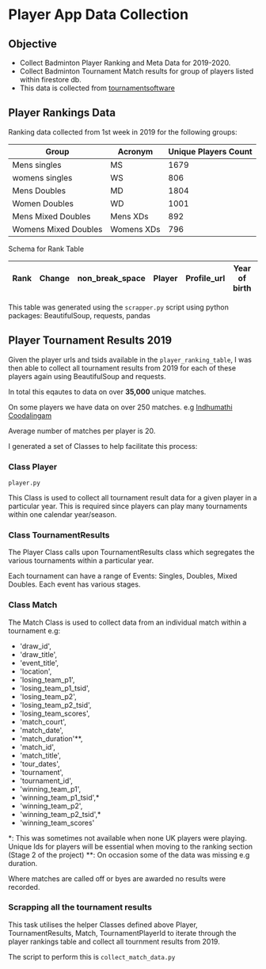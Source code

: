 # Player App Data Collection

## Objective
- Collect Badminton Player Ranking and Meta Data for 2019-2020.
- Collect Badminton Tournament Match results for group of players listed within firestore db.
- This data is collected from [tournamentsoftware](https://be.tournamentsoftware.com/ranking/ranking.aspx?rid=87)

## Player Rankings Data
Ranking data collected from 1st week in 2019 for the following groups:


|Group| Acronym |	Unique Players Count |
|---|---|---|
|Mens singles	| MS	    |1679 |
|womens singles |	WS	  |806 |
|Mens Doubles	| MD	    |1804 |
|Women Doubles|	WD	    |1001 |
|Mens Mixed Doubles |	Mens XDs |	892 |
|Womens Mixed Doubles |	Womens XDs	| 796 |

Schema for Rank Table

| Rank | Change | non_break_space | Player | Profile_url | Year of birth | Points | Total points | County | Tournaments | tsid | Region |
| ---|---|---|---|---|---|---|---|---|---|---|---|

This table was generated using the `scrapper.py` script using python packages: BeautifulSoup, requests, pandas

## Player Tournament Results 2019
Given the player urls and tsids available in the `player_ranking_table`,  I was then able to collect all tournament results from 2019 for each of these players again using BeautifulSoup and requests. 

In total this eqautes to data on over **35,000** unique matches. 

On some players we have data on over 250 matches. e.g [Indhumathi Coodalingam](https://be.tournamentsoftware.com/player-profile/5b29148a-2411-4796-bd60-63e2fe7a4415)

Average number of matches per player is 20.

I generated a set of Classes to help facilitate this process:

### Class Player
`player.py`

This Class is used to collect all tournament result data for a given player in a particular year. This is required since players can play many tournaments within one calendar year/season.

### Class TournamentResults
The Player Class calls upon TournamentResults class which segregates the various tournaments within a particular year.

Each tournament can have a range of Events: Singles, Doubles, Mixed Doubles. Each event has various stages.

### Class Match
The Match Class is used to collect data from an individual match within a tournament e.g:

- 'draw_id',
- 'draw_title',
- 'event_title',
- 'location',
- 'losing_team_p1',
- 'losing_team_p1_tsid',
- 'losing_team_p2',
- 'losing_team_p2_tsid',
- 'losing_team_scores',
- 'match_court',
- 'match_date',
- 'match_duration'**,
- 'match_id',
- 'match_title',
- 'tour_dates',
- 'tournament',
- 'tournament_id',
- 'winning_team_p1',
- 'winning_team_p1_tsid',*
- 'winning_team_p2',
- 'winning_team_p2_tsid',*
- 'winning_team_scores'

\*: This was sometimes not available when none UK players were playing. Unique Ids for players will be essential when moving to the ranking section (Stage 2 of the project)
\**: On occasion some of the data was missing e.g duration.

Where matches are called off or byes are awarded no results were recorded.

### Scrapping all the tournament results
This task utilises the helper Classes defined above Player, TournamentResults, Match, TournamentPlayerId to iterate through the player rankings table and collect all tournment results from 2019.

The script to perform this is `collect_match_data.py`



